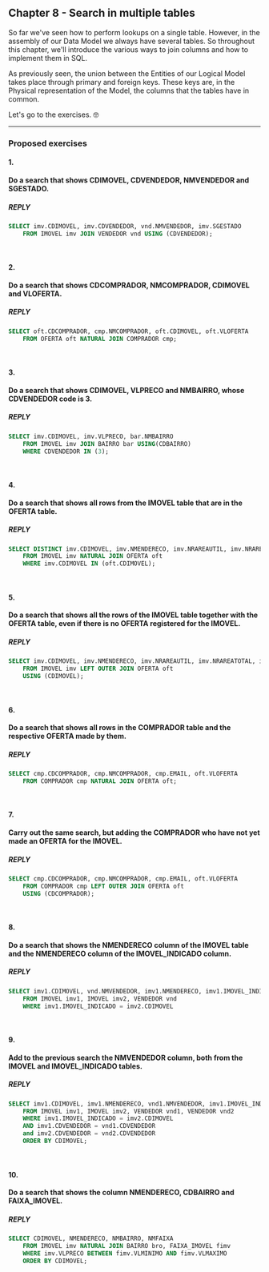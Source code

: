 ## Chapter 8 - Search in multiple tables

So far we've seen how to perform lookups on a single table. However, in the assembly of our Data Model we always have several tables. So throughout this chapter, we'll introduce the various ways to join columns and how to implement them in SQL.

As previously seen, the union between the Entities of our Logical Model takes place through primary and foreign keys. These keys are, in the Physical representation of the Model, the columns that the tables have in common.

Let's go to the exercises. :nerd_face:

---

### Proposed exercises

#### 1.
**Do a search that shows CDIMOVEL, CDVENDEDOR, NMVENDEDOR and SGESTADO.**

##### REPLY
```sql
SELECT imv.CDIMOVEL, imv.CDVENDEDOR, vnd.NMVENDEDOR, imv.SGESTADO
    FROM IMOVEL imv JOIN VENDEDOR vnd USING (CDVENDEDOR);
```

&#xa0;

#### 2.
**Do a search that shows CDCOMPRADOR, NMCOMPRADOR, CDIMOVEL and VLOFERTA.**

##### REPLY
```sql
SELECT oft.CDCOMPRADOR, cmp.NMCOMPRADOR, oft.CDIMOVEL, oft.VLOFERTA
    FROM OFERTA oft NATURAL JOIN COMPRADOR cmp;
```
&#xa0;

#### 3.
**Do a search that shows CDIMOVEL, VLPRECO and NMBAIRRO, whose CDVENDEDOR code is 3.**

##### REPLY
```sql
SELECT imv.CDIMOVEL, imv.VLPRECO, bar.NMBAIRRO
    FROM IMOVEL imv JOIN BAIRRO bar USING(CDBAIRRO)
    WHERE CDVENDEDOR IN (3);
```

&#xa0;

#### 4.
**Do a search that shows all rows from the IMOVEL table that are in the OFERTA table.**

##### REPLY
```sql
SELECT DISTINCT imv.CDIMOVEL, imv.NMENDERECO, imv.NRAREAUTIL, imv.NRAREATOTAL, imv.VLPRECO 
	FROM IMOVEL imv NATURAL JOIN OFERTA oft
	WHERE imv.CDIMOVEL IN (oft.CDIMOVEL);
```

&#xa0;

#### 5.
**Do a search that shows all the rows of the IMOVEL table together with the OFERTA table, even if there is no OFERTA registered for the IMOVEL.**

##### REPLY
```sql
SELECT imv.CDIMOVEL, imv.NMENDERECO, imv.NRAREAUTIL, imv.NRAREATOTAL, imv.VLPRECO, oft.VLOFERTA
	FROM IMOVEL imv LEFT OUTER JOIN OFERTA oft
    USING (CDIMOVEL);
```

&#xa0;

#### 6.
**Do a search that shows all rows in the COMPRADOR table and the respective OFERTA made by them.**

##### REPLY
```sql
SELECT cmp.CDCOMPRADOR, cmp.NMCOMPRADOR, cmp.EMAIL, oft.VLOFERTA
	FROM COMPRADOR cmp NATURAL JOIN OFERTA oft;
```

&#xa0;

#### 7.
**Carry out the same search, but adding the COMPRADOR who have not yet made an OFERTA for the IMOVEL.**

##### REPLY
```sql
SELECT cmp.CDCOMPRADOR, cmp.NMCOMPRADOR, cmp.EMAIL, oft.VLOFERTA
	FROM COMPRADOR cmp LEFT OUTER JOIN OFERTA oft
    USING (CDCOMPRADOR);
```

&#xa0;

#### 8.
**Do a search that shows the NMENDERECO column of the IMOVEL table and the NMENDERECO column of the IMOVEL_INDICADO column.**

##### REPLY
```sql
SELECT imv1.CDIMOVEL, vnd.NMVENDEDOR, imv1.NMENDERECO, imv1.IMOVEL_INDICADO, imv2.NMENDERECO, vnd.NMVENDEDOR,
	FROM IMOVEL imv1, IMOVEL imv2, VENDEDOR vnd
    WHERE imv1.IMOVEL_INDICADO = imv2.CDIMOVEL
```

&#xa0;

#### 9.
**Add to the previous search the NMVENDEDOR column, both from the IMOVEL and IMOVEL_INDICADO tables.**

##### REPLY
```sql
SELECT imv1.CDIMOVEL, imv1.NMENDERECO, vnd1.NMVENDEDOR, imv1.IMOVEL_INDICADO, imv2.NMENDERECO, vnd2.NMVENDEDOR
	FROM IMOVEL imv1, IMOVEL imv2, VENDEDOR vnd1, VENDEDOR vnd2
    WHERE imv1.IMOVEL_INDICADO = imv2.CDIMOVEL
    AND imv1.CDVENDEDOR = vnd1.CDVENDEDOR
    and imv2.CDVENDEDOR = vnd2.CDVENDEDOR
    ORDER BY CDIMOVEL;
```

&#xa0;

#### 10.
**Do a search that shows the column NMENDERECO, CDBAIRRO and FAIXA_IMOVEL.**

##### REPLY
```sql
SELECT CDIMOVEL, NMENDERECO, NMBAIRRO, NMFAIXA
	FROM IMOVEL imv NATURAL JOIN BAIRRO bro, FAIXA_IMOVEL fimv
    WHERE imv.VLPRECO BETWEEN fimv.VLMINIMO AND fimv.VLMAXIMO
    ORDER BY CDIMOVEL;
```

&#xa0;
